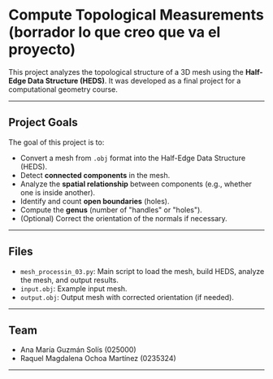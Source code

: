 # Compute Topological Measurements (borrador lo que creo que va el proyecto)

This project analyzes the topological structure of a 3D mesh using the **Half-Edge Data Structure (HEDS)**. It was developed as a final project for a computational geometry course.

---

## Project Goals

The goal of this project is to:
- Convert a mesh from `.obj` format into the Half-Edge Data Structure (HEDS).
- Detect **connected components** in the mesh.
- Analyze the **spatial relationship** between components (e.g., whether one is inside another).
- Identify and count **open boundaries** (holes).
- Compute the **genus** (number of "handles" or "holes").
- (Optional) Correct the orientation of the normals if necessary.

---

## Files

- `mesh_processin_03.py`: Main script to load the mesh, build HEDS, analyze the mesh, and output results.
- `input.obj`: Example input mesh.
- `output.obj`: Output mesh with corrected orientation (if needed).

---

## Team

- Ana María Guzmán Solís (025000)
- Raquel Magdalena Ochoa Martínez (0235324)

---
